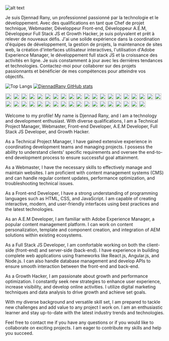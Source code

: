 ![alt text](https://avatars.githubusercontent.com/u/128905298?v=4)

Je suis Djennad Rany, un professionnel passionné par la technologie et le développement. Avec des qualifications en tant que Chef de projet technique, Webmaster, Développeur Front-end, Développeur A.E.M, Développeur Full Stack JS et Growth Hacker, je suis polyvalent et prêt à relever de nouveaux défis. J'ai une solide expérience dans la coordination d'équipes de développement, la gestion de projets, la maintenance de sites web, la création d'interfaces utilisateur interactives, l'utilisation d'Adobe Experience Manager, le développement full stack JS et la croissance des activités en ligne. Je suis constamment à jour avec les dernières tendances et technologies. Contactez-moi pour collaborer sur des projets passionnants et bénéficier de mes compétences pour atteindre vos objectifs.


![Top Langs](https://github-readme-stats.vercel.app/api/top-langs/?username=DjennadRany&langs_count=8&&show_icons=true&theme=onedark) 
[![DjennadRany GitHub stats](https://github-readme-stats.vercel.app/api?username=DjennadRany)](https://github.com/anuraghazra/github-readme-stats)

<p dir="auto"><a href="https://www.typescriptlang.org/" title="Typescript" rel="nofollow"><img src="https://github.com/get-icon/geticon/raw/master/icons/typescript-icon.svg" alt="Typescript" width="21px" height="21px" style="max-width: 100%;"></a>
<a href="https://developer.mozilla.org/en-US/docs/Web/JavaScript" title="JavaScript" rel="nofollow"><img src="https://github.com/get-icon/geticon/raw/master/icons/javascript.svg" alt="JavaScript" width="21px" height="21px" style="max-width: 100%;"></a>
<a href="https://tc39.es/ecma262/" title="ECMAScript 6" rel="nofollow"><img src="https://github.com/get-icon/geticon/raw/master/icons/es6.svg" alt="ECMAScript 6" width="21px" height="21px" style="max-width: 100%;"></a>
<a href="https://reactjs.org/" title="React" rel="nofollow"><img src="https://github.com/get-icon/geticon/raw/master/icons/react.svg" alt="React" width="21px" height="21px" style="max-width: 100%;"></a>
<a href="https://redux.js.org/" title="Redux" rel="nofollow"><img src="https://github.com/get-icon/geticon/raw/master/icons/redux.svg" alt="Redux" width="21px" height="21px" style="max-width: 100%;"></a>
<a href="https://vuejs.org/" title="Vue.js" rel="nofollow"><img src="https://github.com/get-icon/geticon/raw/master/icons/vue.svg" alt="Vue.js" width="21px" height="21px" style="max-width: 100%;"></a>
<a href="https://angular.io/" title="Angular" rel="nofollow"><img src="https://github.com/get-icon/geticon/raw/master/icons/angular-icon.svg" alt="Angular" width="21px" height="21px" style="max-width: 100%;"></a>
<a href="https://github.com/redux-observable/redux-observable" title="redux-observable"><img src="https://github.com/get-icon/geticon/raw/master/icons/redux-observable.svg" alt="redux-observable" width="21px" height="21px" style="max-width: 100%;"></a>
<a href="https://d3js.org/" title="D3" rel="nofollow"><img src="https://github.com/get-icon/geticon/raw/master/icons/d3.svg" alt="D3" width="21px" height="21px" style="max-width: 100%;"></a>
<a href="https://www.w3.org/TR/CSS/" title="CSS3" rel="nofollow"><img src="https://github.com/get-icon/geticon/raw/master/icons/css-3.svg" alt="CSS3" width="21px" height="21px" style="max-width: 100%;"></a>
<a href="https://sass-lang.com/" title="Sass" rel="nofollow"><img src="https://github.com/get-icon/geticon/raw/master/icons/sass.svg" alt="Sass" width="21px" height="21px" style="max-width: 100%;"></a>
<a href="https://tailwindcss.com/" title="Tailwind CSS" rel="nofollow"><img src="https://github.com/get-icon/geticon/raw/master/icons/tailwindcss-icon.svg" alt="Tailwind CSS" width="21px" height="21px" style="max-width: 100%;"></a>
<a href="https://getbootstrap.com/" title="Bootstrap" rel="nofollow"><img src="https://github.com/get-icon/geticon/raw/master/icons/bootstrap.svg" alt="Bootstrap" width="21px" height="21px" style="max-width: 100%;"></a>
<a href="https://www.w3.org/TR/html5/" title="HTML5" rel="nofollow"><img src="https://github.com/get-icon/geticon/raw/master/icons/html-5.svg" alt="HTML5" width="21px" height="21px" style="max-width: 100%;"></a>
<a href="https://nodejs.org/" title="Node.js" rel="nofollow"><img src="https://github.com/get-icon/geticon/raw/master/icons/nodejs-icon.svg" alt="Node.js" width="21px" height="21px" style="max-width: 100%;"></a>
<a href="https://expressjs.com/" title="Express" rel="nofollow"><img src="https://github.com/get-icon/geticon/raw/master/icons/express.svg" alt="Express" width="21px" height="21px" style="max-width: 100%;"></a>
<a href="https://nextjs.org/" title="Next.js" rel="nofollow"><img src="https://github.com/get-icon/geticon/raw/master/icons/nextjs-icon.svg" alt="Next.js" width="21px" height="21px" style="max-width: 100%;"></a>
<a href="https://php.net/" title="PHP" rel="nofollow"><img src="https://github.com/get-icon/geticon/raw/master/icons/php.svg" alt="PHP" width="21px" height="21px" style="max-width: 100%;"></a>
<a href="https://laravel.com/" title="Laravel" rel="nofollow"><img src="https://github.com/get-icon/geticon/raw/master/icons/laravel.svg" alt="Laravel" width="21px" height="21px" style="max-width: 100%;"></a>
<a href="https://symfony.com/" title="Symfony" rel="nofollow"><img src="https://github.com/get-icon/geticon/raw/master/icons/symfony.svg" alt="Symfony" width="21px" height="21px" style="max-width: 100%;"></a>
<a href="https://www.mongodb.org/" title="MongoDB" rel="nofollow"><img src="https://github.com/get-icon/geticon/raw/master/icons/mongodb-icon.svg" alt="MongoDB" width="21px" height="21px" style="max-width: 100%;"></a>
<a href="https://dev.mysql.com/" title="MySQL" rel="nofollow"><img src="https://github.com/get-icon/geticon/raw/master/icons/mysql.svg" alt="MySQL" width="21px" height="21px" style="max-width: 100%;"></a>
<a href="https://git-scm.com/" title="Git" rel="nofollow"><img src="https://github.com/get-icon/geticon/raw/master/icons/git-icon.svg" alt="Git" width="21px" height="21px" style="max-width: 100%;"></a>
<a href="https://www.npmjs.com/" title="npm" rel="nofollow"><img src="https://github.com/get-icon/geticon/raw/master/icons/npm.svg" alt="npm" width="21px" height="21px" style="max-width: 100%;"></a>
<a href="https://yarnpkg.com/" title="Yarn" rel="nofollow"><img src="https://github.com/get-icon/geticon/raw/master/icons/yarn.svg" alt="Yarn" width="21px" height="21px" style="max-width: 100%;"></a>
<a href="https://webpack.js.org/" title="webpack" rel="nofollow"><img src="https://github.com/get-icon/geticon/raw/master/icons/webpack.svg" alt="webpack" width="21px" height="21px" style="max-width: 100%;"></a>
<a href="https://gulpjs.com/" title="gulp" rel="nofollow"><img src="https://github.com/get-icon/geticon/raw/master/icons/gulp.svg" alt="gulp" width="21px" height="21px" style="max-width: 100%;"></a>
<a href="https://babeljs.io/" title="Babel" rel="nofollow"><img src="https://github.com/get-icon/geticon/raw/master/icons/babel.svg" alt="Babel" width="21px" height="21px" style="max-width: 100%;"></a>
<a href="https://eslint.org/" title="ESLint" rel="nofollow"><img src="https://github.com/get-icon/geticon/raw/master/icons/eslint.svg" alt="ESLint" width="21px" height="21px" style="max-width: 100%;"></a>
<a href="https://code.visualstudio.com/" title="Visual Studio Code" rel="nofollow"><img src="https://github.com/get-icon/geticon/raw/master/icons/visual-studio-code.svg" alt="Visual Studio Code" width="21px" height="21px" style="max-width: 100%;"></a>
<a href="https://www.sublimetext.com/" title="Sublime Text" rel="nofollow"><img src="https://github.com/get-icon/geticon/raw/master/icons/sublime-text.svg" alt="Sublime Text" width="21px" height="21px" style="max-width: 100%;"></a>
<a href="https://wordpress.org/" title="WordPress" rel="nofollow"><img src="https://github.com/get-icon/geticon/raw/master/icons/wordpress-icon.svg" alt="WordPress" width="21px" height="21px" style="max-width: 100%;"></a>
<a href="https://aws.amazon.com/" title="AWS" rel="nofollow"><img src="https://github.com/get-icon/geticon/raw/master/icons/aws.svg" alt="AWS" width="21px" height="21px" style="max-width: 100%;"></a>
<a href="https://www.docker.com/" title="docker" rel="nofollow"><img src="https://github.com/get-icon/geticon/raw/master/icons/docker-icon.svg" alt="docker" width="21px" height="21px" style="max-width: 100%;"></a>
<a href="https://reactnative.dev/" title="React Native" rel="nofollow"><img src="https://github.com/get-icon/geticon/raw/master/icons/react.svg" alt="React Native" width="21px" height="21px" style="max-width: 100%;"></a>
<a href="https://www.adobe.com/products/photoshop.html" title="Adobe Photoshop" rel="nofollow"><img src="https://github.com/get-icon/geticon/raw/master/icons/adobe-photoshop.svg" alt="Adobe Photoshop" width="21px" height="21px" style="max-width: 100%;"></a>
<a href="https://www.adobe.com/products/illustrator.html" title="Adobe Illustrator" rel="nofollow"><img src="https://github.com/get-icon/geticon/raw/master/icons/adobe-illustrator.svg" alt="Adobe Illustrator" width="21px" height="21px" style="max-width: 100%;"></a>
<a href="https://inkscape.org/" title="Inkscape" rel="nofollow"><img src="https://github.com/get-icon/geticon/raw/master/icons/inkscape.svg" alt="Inkscape" width="21px" height="21px" style="max-width: 100%;"></a></p>


Welcome to my profile! My name is Djennad Rany, and I am a technology and development enthusiast. With diverse qualifications, I am a Technical Project Manager, Webmaster, Front-end Developer, A.E.M Developer, Full Stack JS Developer, and Growth Hacker.

As a Technical Project Manager, I have gained extensive experience in coordinating development teams and managing projects. I possess the ability to understand clients' specific requirements and oversee the end-to-end development process to ensure successful goal attainment.

As a Webmaster, I have the necessary skills to effectively manage and maintain websites. I am proficient with content management systems (CMS) and can handle regular content updates, performance optimization, and troubleshooting technical issues.

As a Front-end Developer, I have a strong understanding of programming languages such as HTML, CSS, and JavaScript. I am capable of creating interactive, modern, and user-friendly interfaces using best practices and the latest technologies.

As an A.E.M Developer, I am familiar with Adobe Experience Manager, a popular content management platform. I can work on content personalization, template and component creation, and integration of AEM solutions within existing ecosystems.

As a Full Stack JS Developer, I am comfortable working on both the client-side (front-end) and server-side (back-end). I have experience in building complete web applications using frameworks like React.js, Angular.js, and Node.js. I can also handle database management and develop APIs to ensure smooth interaction between the front-end and back-end.

As a Growth Hacker, I am passionate about growth and performance optimization. I constantly seek new strategies to enhance user experience, increase visibility, and develop online activities. I utilize digital marketing techniques and data analysis to drive growth and achieve set goals.

With my diverse background and versatile skill set, I am prepared to tackle new challenges and add value to any project I work on. I am an enthusiastic learner and stay up-to-date with the latest industry trends and technologies.

Feel free to contact me if you have any questions or if you would like to collaborate on exciting projects. I am eager to contribute my skills and help you succeed.


<!---
DjennadRany/DjennadRany is a ✨ special ✨ repository because its `README.md` (this file) appears on your GitHub profile.
You can click the Preview link to take a look at your changes.
--->
